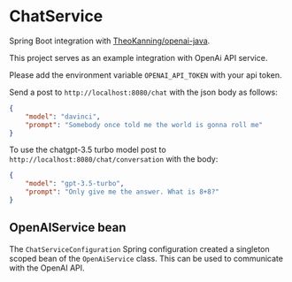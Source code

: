# ChatService

Spring Boot integration with [TheoKanning/openai-java](https://github.com/TheoKanning/openai-java).

This project serves as an example integration with OpenAi API service.

Please add the environment variable `OPENAI_API_TOKEN` with your api token.

Send a post to `http://localhost:8080/chat` with the json body as follows:

```json
{
    "model": "davinci",
    "prompt": "Somebody once told me the world is gonna roll me"
}
```

To use the chatgpt-3.5 turbo model post to `http://localhost:8080/chat/conversation` with the body:

```json
{
    "model": "gpt-3.5-turbo",
    "prompt": "Only give me the answer. What is 8+8?"
}
```

## OpenAIService bean

The `ChatServiceConfiguration` Spring configuration created a singleton scoped bean of the `OpenAiService` class. This can be used to communicate with the OpenAI API.